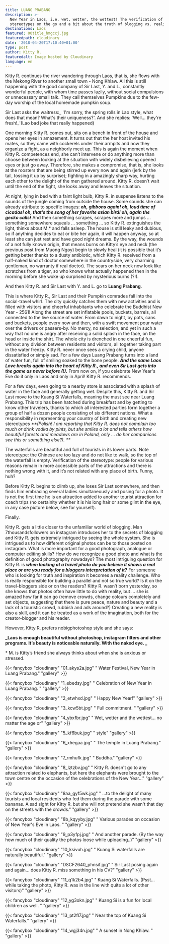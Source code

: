 ```yaml
---
title: LUANG PRABANG
description: >-
  New Year in Laos, i.e. wet, wetter, the wettest! The verification of
  stereotypes on the go and a bit about the truth of blogging vs. reality.
destinations: Laos
featured: 00title_hmgccj.jpg
featuredpath: cloudinary
date: '2018-04-20T17:10:40+01:00'
type: post
author: Kitty R.
featuredalt: Image hosted by Cloudinary
language: en
---
```

Kitty R. continues the river wandering through Laos, that is, she flows with the Mekong River to another small town - Nong Khiaw. All this is still happening with the good company of Sir Last, Y. and L., constantly wonderful people, with whom time passes lazily, without social compulsions or unnecessary small talk. They call themselves Pumpkins due to the few-day worship of the local homemade pumpkin soup.

Sir Last asks the waitress:_ 'I'm sorry, the spring rolls in Lao style, what does that mean? What's their uniqueness?'. And she replies: 'Well... they're fresh!_'(Lao bad joke that really happened)

One morning Kitty R. comes out, sits on a bench in front of the house and opens her eyes in amazement. It turns out that the her host invited his mates, so they came with cockerels under their armpits and now they organize a fight, as a neighborly meet up. This is again the moment when Kitty R. competences end, she can’t intervene or do anything more than choose between looking at the situation with widely disbelieving opened eyes or just go away. Therefore, she makes a compromise, that is, she looks at the roosters that are being stirred up every now and again (jerk by the tail, tossing it up by surprise); fighting in a amazingly sharp way, hurting each other to the delight of the men gathered around. Kitty R. doesn’t wait until the end of the fight, she looks away and leaves the situation.

At night, lying in bed with a faint light bulb, Kitty R. in suspense listens to the sounds of the jungle coming from outside the house. Some sounds she can already attribute to specific images: **_oh,  gibbons again! oh, loud time of cicadas! oh, that’s the song of her favorite asian bird! oh, again the gecko calls!_** And then something scrapes, scrapes more and jumps ... something somewhere squeals ... something ... so Kitty R. extinguishes the light, thinks about M.* and falls asleep. The house is still leaky and dubious, so if anything decides to eat or bite her again, it will happen anyway, so at least she can just rest and have good night dreams. By the way, the wounds of a not fully known origin, that means burns on Kitty’s eye and neck (the previous post from Muong Ngoy) begin to slowly heal (it is possible that it’s getting better thanks to a dusty antibiotic, which Kitty R. received from a half-naked kind of doctor somewhere in the countryside, very charming gentleman, no warranty if real doctor). The scars on her neck now look like scratches from a tiger, so who knows what actually happened then in the morning before she woke up surprised by mysterious burns (?!).

And then Kitty R. and Sir Last with Y. and L. go to **Luang Prabang**.

This is where Kitty R., Sir Last and their Pumpkin comrades fall into the social-travel whirl. The city quickly catches them with new activities and is filled with visitors and cheerful inhabitants who celebrate the Buddhist New Year - 2561! Along the street are set inflatable pools, buckets, barrels, all connected to the live source of water. From dawn to night, by pots, cans and buckets, people every now and then, with a swift movement pour water over the drivers or passers-by. No mercy, no selection, and yet in such a way that no one is angry after receiving a solid splash in the face, on the head or inside the shirt. The whole city is drenched in one cheerful fun, without any division between residents and visitors, all together taking part in the water frenzy. Kitty R. never once sees a crying child, anyone dissatisfied or simply sad. For a few days Luang Prabang turns into a land of water fun, full of smiling soaked to the bone people. _**And the same Laos Love breaks again into the heart of  Kitty R., and even Sir Last gets into the game as never before (!).**_ From now on, if you celebrate New Year's Eve do it only in Laos and only in April! Kitty R. recommends.

For a few days, even going to a nearby store is associated with a splash of water in the face and generally getting wet. Despite this, Kitty R. and Sir Last move to the Kuang Si Waterfalls, meaning the must see near Luang Prabang. This trip has been hatched during breakfast and by getting to know other travelers, thanks to which all interested parties form together a group of half a dozen people consisting of six different nations. What a responsibility in representing your country of birth and creating new stereotypes _**(Polish! I am reporting that Kitty R. does not complain too much or drink vodka by pints, but she smiles a lot and tells others how beautiful forests and meadows are in Poland, only ... do her companions see this or something else?).
**_

The waterfalls are beautiful and full of tourists in its lower parts. Note stereotype: the Chinese are too lazy and do not like to walk, so the top of the waterfall is empty. Verification of the stereotype: people for various reasons remain in more accessible parts of the attractions and there is nothing wrong with it, and it’s not related with any place of birth. Funny, huh?

Before Kitty R. begins to climb up, she loses Sir Last somewhere, and then finds him embracing several ladies simultaneously and posing for a photo. It is not the first time he is an attraction added to another tourist attraction for coach trips (no certainity whether it is his long hair or some glint in the eye, in any case picture below, see for yourself).

Finally. 

Kitty R. gets a little closer to the unfamiliar world of blogging. Man 7thousandsfollowers on instagram introduces her to the secrets of blogging and Kitty R. gets extremely intrigued by seeing the whole system. She is intrigued as to how different original photos can be to those posted on instagram. What is more important for a good photograph, analogue or computer editing skills? How do we recognize a good photo and what is the definition of good photography nowadays? The most intriguing question for Kitty R. is **_when looking at a travel photo do you believe it shows a real place or are you ready for a bloggers interpretation of it?_** For someone who is looking for truth and inspiration it becomes a reality challenge. Who is really responsible for building a parallel and not so true world? Is it on the travel-bloggers side or on the readers? Kitty R. wasn’t born yesterday, so she knows that photos often have little to do with reality, but ... she is amazed how far it can go (remove crowds, change colours completely and set objects, suggesting that there is pure peace, nature and beauty and a lack of a touristic crowd, rubbish and ads around?) Creating a new reality is also a skill, and it can be treated as a work of the imagination, both for the creator-blogger and his reader. 

However, Kitty R. prefers nobigphotoshop style and she says: 

**_Laos is enough beautiful without photoshop, instagram filters and other programs. It’s beauty is noticeable naturally. With the naked eye.
_**

\* M. is Kitty’s friend she always thinks about when she is anxious or stressed.

{{< fancybox "cloudinary" "01_akys2a.jpg" "      Water Festival, New Year in Luang Prabang." "gallery" >}}

{{< fancybox "cloudinary" "1_ebedsy.jpg" "      Celebration  of New Year in Luang Prabang.  " "gallery" >}}

{{< fancybox "cloudinary" "2_etwhxd.jpg" "      Happy New Year!" "gallery" >}}

{{< fancybox "cloudinary" "3_kcw5bt.jpg" "      Full commitment. " "gallery" >}}

{{< fancybox "cloudinary" "4_ybxfbr.jpg" "      Wet, wetter and the wettest... no matter the age or" "gallery" >}}

{{< fancybox "cloudinary" "5_kf6buk.jpg" "      style" "gallery" >}}

{{< fancybox "cloudinary" "6_x5egaa.jpg" "      The temple in Luang Prabang." "gallery" >}}

{{< fancybox "cloudinary" "7_rmhufk.jpg" "      Buddha." "gallery" >}}

{{< fancybox "cloudinary" "8_lztzbv.jpg" "      Kitty R. doesn't go to any attraction related to elephants, but here the elephants were brought to the town centre on the occasion of the celebrations of the New Year..." "gallery" >}}

{{< fancybox "cloudinary" "8aa_gyf5wk.jpg" "      ...to the delight of many tourists and local residents who fed them during the parade with some bananas. A sad sight for Kitty R. but she will not pretend she wasn't that day on the streets with the crowds." "gallery" >}}

{{< fancybox "cloudinary" "8b_kqyyby.jpg" "      Various parades on occasion of New Year's Eve in Laos. " "gallery" >}}

{{< fancybox "cloudinary" "9_p3yfpj.jpg" "      And another parade. (By the way how much of their quality the photos loose while uploading..)" "gallery" >}}

{{< fancybox "cloudinary" "10_ksivuh.jpg" "      Kuang Si waterfalls are naturally beautiful." "gallery" >}}

{{< fancybox "cloudinary" "DSCF2640_phnsif.jpg" "      Sir Last posing again and again... does Kitty R. miss something in his CV?" "gallery" >}}

{{< fancybox "cloudinary" "11_q1k2b4.jpg" "      Kuang Si Waterfalls. (Psst... while taking the photo, Kitty R. was in the line with quite a lot of other visitors)" "gallery" >}}

{{< fancybox "cloudinary" "12_yg3okn.jpg" "      Kuang Si is a fun for local children as well. " "gallery" >}}

{{< fancybox "cloudinary" "13_pt2fl7.jpg" "      Near the top of Kuang Si Waterfalls." "gallery" >}}

{{< fancybox "cloudinary" "14_wgj34n.jpg" "      A sunset in Nong Khiaw. " "gallery" >}}
